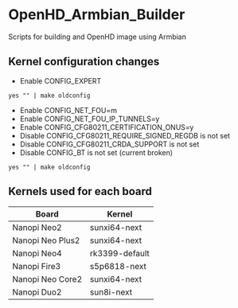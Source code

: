 # OpenHD_Armbian_Builder
Scripts for building and OpenHD image using Armbian

## Kernel configuration changes

- Enable CONFIG_EXPERT

~~~
yes "" | make oldconfig
~~~

- Enable CONFIG_NET_FOU=m
- Enable CONFIG_NET_FOU_IP_TUNNELS=y
- Enable CONFIG_CFG80211_CERTIFICATION_ONUS=y
- Disable CONFIG_CFG80211_REQUIRE_SIGNED_REGDB is not set
- Disable CONFIG_CFG80211_CRDA_SUPPORT is not set
- Disable CONFIG_BT is not set (current broken)

~~~
yes "" | make oldconfig
~~~

## Kernels used for each board

| Board | Kernel |
|---|---|
| Nanopi Neo2 | sunxi64-next |
| Nanopi Neo Plus2 | sunxi64-next |
| Nanopi Neo4 | rk3399-default |
| Nanopi Fire3 | s5p6818-next |
| Nanopi Neo Core2 | sunxi64-next |
| Nanopi Duo2 | sun8i-next |
